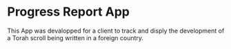 # Progress Report App

This App was devalopped for a client to track and disply the development of a Torah scroll being written in a foreign country.

